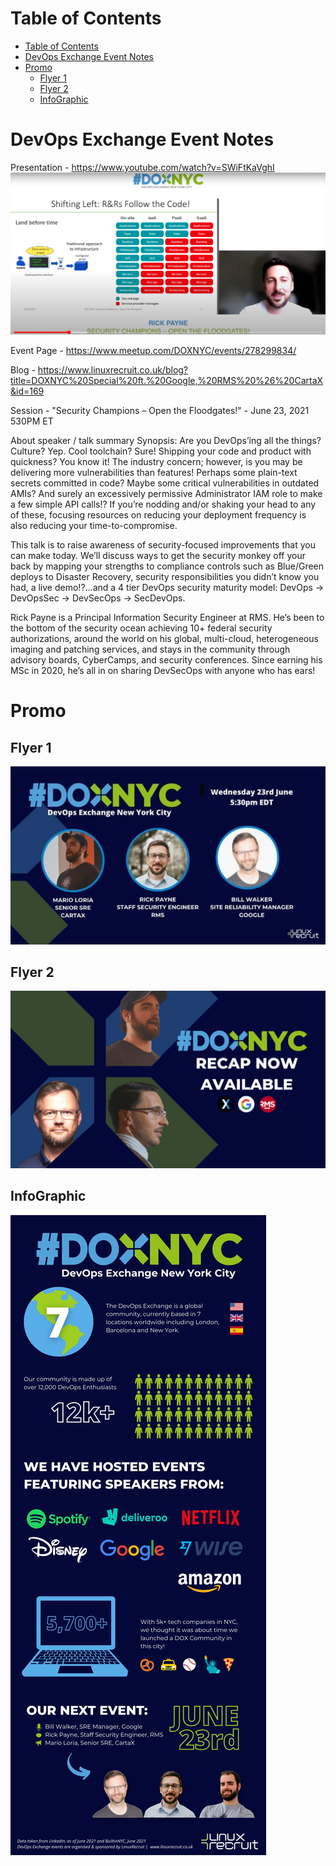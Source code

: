 # Table of Contents
- [Table of Contents](#table-of-contents)
- [DevOps Exchange Event Notes](#devops-exchange-event-notes)
- [Promo](#promo)
  - [Flyer 1](#flyer-1)
  - [Flyer 2](#flyer-2)
  - [InfoGraphic](#infographic)
# DevOps Exchange Event Notes 

Presentation - https://www.youtube.com/watch?v=SWiFtKaVghI
![YouTube Snippet](YouTube_snippet.jpg)

Event Page - https://www.meetup.com/DOXNYC/events/278299834/

Blog - https://www.linuxrecruit.co.uk/blog?title=DOXNYC%20Special%20ft.%20Google,%20RMS%20%26%20CartaX&id=169

Session - "Security Champions – Open the Floodgates!" - June 23, 2021 530PM ET

About speaker / talk summary
Synopsis: Are you DevOps’ing all the things? Culture? Yep. Cool toolchain? Sure! Shipping your code and product with quickness? You know it! The industry concern; however, is you may be delivering more vulnerabilities than features! Perhaps some plain-text secrets committed in code? Maybe some critical vulnerabilities in outdated AMIs? And surely an excessively permissive Administrator IAM role to make a few simple API calls!? If you’re nodding and/or shaking your head to any of these, focusing resources on reducing your deployment frequency is also reducing your time-to-compromise.

This talk is to raise awareness of security-focused improvements that you can make today. We’ll discuss ways to get the security monkey off your back by mapping your strengths to compliance controls such as Blue/Green deploys to Disaster Recovery, security responsibilities you didn’t know you had, a live demo!?...and a 4 tier DevOps security maturity model: DevOps -> DevOpsSec -> DevSecOps -> SecDevOps.

Rick Payne is a Principal Information Security Engineer at RMS. He’s been to the bottom of the security ocean achieving 10+ federal security authorizations, around the world on his global, multi-cloud, heterogeneous imaging and patching services, and stays in the community through advisory boards, CyberCamps, and security conferences. Since earning his MSc in 2020, he’s all in on sharing DevSecOps with anyone who has ears!

# Promo

## Flyer 1
![Flyer 1](DOX_Flyer_2.jpg)
## Flyer 2
![Flyer 2](flyer.jfif)
## InfoGraphic
![InfoGraphic](DOX_infographic.jfif)